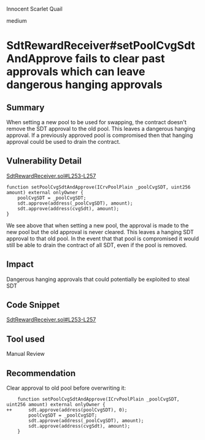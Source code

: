 Innocent Scarlet Quail

medium

# SdtRewardReceiver#setPoolCvgSdtAndApprove fails to clear past approvals which can leave dangerous hanging approvals

## Summary

When setting a new pool to be used for swapping, the contract doesn't remove the SDT approval to the old pool. This leaves a dangerous hanging approval. If a previously approved pool is compromised then that hanging approval could be used to drain the contract.

## Vulnerability Detail

[SdtRewardReceiver.sol#L253-L257](https://github.com/sherlock-audit/2023-11-convergence/blob/main/sherlock-cvg/contracts/Staking/StakeDAO/SdtRewardReceiver.sol#L253-L257)

    function setPoolCvgSdtAndApprove(ICrvPoolPlain _poolCvgSDT, uint256 amount) external onlyOwner {
        poolCvgSDT = _poolCvgSDT;
        sdt.approve(address(_poolCvgSDT), amount);
        sdt.approve(address(cvgSdt), amount);
    }

We see above that when setting a new pool, the approval is made to the new pool but the old approval is never cleared. This leaves a hanging SDT approval to that old pool. In the event that that pool is compromised it would still be able to drain the contract of all SDT, even if the pool is removed.

## Impact

Dangerous hanging approvals that could potentially be exploited to steal SDT

## Code Snippet

[SdtRewardReceiver.sol#L253-L257](https://github.com/sherlock-audit/2023-11-convergence/blob/main/sherlock-cvg/contracts/Staking/StakeDAO/SdtRewardReceiver.sol#L253-L257)

## Tool used

Manual Review

## Recommendation

Clear approval to old pool before overwriting it:
    
        function setPoolCvgSdtAndApprove(ICrvPoolPlain _poolCvgSDT, uint256 amount) external onlyOwner {
    ++      sdt.approve(address(poolCvgSDT), 0);
            poolCvgSDT = _poolCvgSDT;
            sdt.approve(address(_poolCvgSDT), amount);
            sdt.approve(address(cvgSdt), amount);
        }
